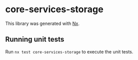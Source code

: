 # core-services-storage

This library was generated with [Nx](https://nx.dev).

## Running unit tests

Run `nx test core-services-storage` to execute the unit tests.

